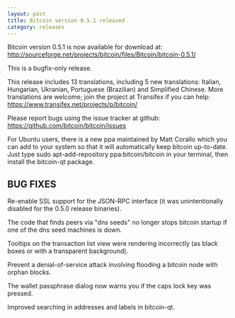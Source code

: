 ```yaml
---
layout: post
title: Bitcoin version 0.5.1 released
category: releases
---
```

Bitcoin version 0.5.1 is now available for download at:
  <http://sourceforge.net/projects/bitcoin/files/Bitcoin/bitcoin-0.5.1/>

This is a bugfix-only release.

This release includes 13 translations, including 5 new translations:
Italian, Hungarian, Ukranian, Portuguese (Brazilian) and Simplified Chinese.
More translations are welcome; join the project at Transifex if you can help:
  <https://www.transifex.net/projects/p/bitcoin/>

Please report bugs using the issue tracker at github:
  <https://github.com/bitcoin/bitcoin/issues>

For Ubuntu users, there is a new ppa maintained by Matt Corallo which
you can add to your system so that it will automatically keep
bitcoin up-to-date.  Just type
 sudo apt-add-repository ppa:bitcoin/bitcoin
in your terminal, then install the bitcoin-qt package.

BUG FIXES
---------

Re-enable SSL support for the JSON-RPC interface (it was unintentionally
disabled for the 0.5.0 release binaries).

The code that finds peers via "dns seeds" no longer stops bitcoin startup
if one of the dns seed machines is down.

Tooltips on the transaction list view were rendering incorrectly (as black boxes
or with a transparent background).

Prevent a denial-of-service attack involving flooding a bitcoin node with
orphan blocks.

The wallet passphrase dialog now warns you if the caps lock key was pressed.

Improved searching in addresses and labels in bitcoin-qt.
